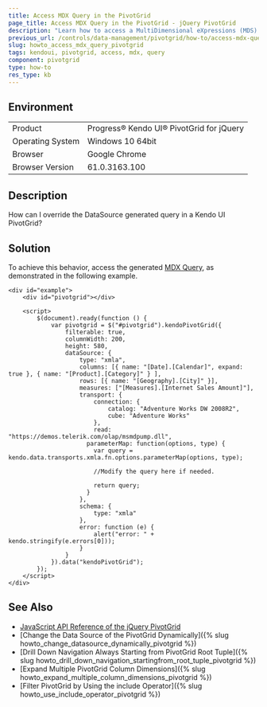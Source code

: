 ```yaml
---
title: Access MDX Query in the PivotGrid
page_title: Access MDX Query in the PivotGrid - jQuery PivotGrid
description: "Learn how to access a MultiDimensional eXpressions (MDS) query in a Kendo UI PivotGrid component."
previous_url: /controls/data-management/pivotgrid/how-to/access-mdx-query, /controls/data-management/pivotgrid/how-to/dimensions/access-mdx-query
slug: howto_access_mdx_query_pivotgrid
tags: kendoui, pivotgrid, access, mdx, query
component: pivotgrid
type: how-to
res_type: kb
---
```


## Environment

<table>
 <tr>
  <td>Product</td>
  <td>Progress® Kendo UI® PivotGrid for jQuery</td>
 </tr>
 <tr>
  <td>Operating System</td>
  <td>Windows 10 64bit</td>
 </tr>
 <tr>
  <td>Browser</td>
  <td>Google Chrome</td>
 </tr>
 <tr>
  <td>Browser Version</td>
  <td>61.0.3163.100</td>
 </tr>
</table>


## Description

How can I override the DataSource generated query in a Kendo UI PivotGrid?  

## Solution

To achieve this behavior, access the generated [MDX Query](https://en.wikipedia.org/wiki/MultiDimensional_eXpressions), as demonstrated in the following example.

```dojo
<div id="example">
    <div id="pivotgrid"></div>

    <script>
        $(document).ready(function () {
            var pivotgrid = $("#pivotgrid").kendoPivotGrid({
                filterable: true,
                columnWidth: 200,
                height: 580,
                dataSource: {
                    type: "xmla",
                    columns: [{ name: "[Date].[Calendar]", expand: true }, { name: "[Product].[Category]" } ],
                    rows: [{ name: "[Geography].[City]" }],
                    measures: ["[Measures].[Internet Sales Amount]"],
                    transport: {
                        connection: {
                            catalog: "Adventure Works DW 2008R2",
                            cube: "Adventure Works"
                        },
                        read: "https://demos.telerik.com/olap/msmdpump.dll",
                      parameterMap: function(options, type) {
                        var query = kendo.data.transports.xmla.fn.options.parameterMap(options, type);

                        //Modify the query here if needed.

                        return query;
                      }
                    },
                    schema: {
                        type: "xmla"
                    },
                    error: function (e) {
                        alert("error: " + kendo.stringify(e.errors[0]));
                    }
                }
            }).data("kendoPivotGrid");
        });
    </script>
</div>
```

## See Also

* [JavaScript API Reference of the jQuery PivotGrid](/api/javascript/ui/pivotgrid)
* [Change the Data Source of the PivotGrid Dynamically]({% slug howto_change_datasource_dynamically_pivotgrid %})
* [Drill Down Navigation Always Starting from PivotGrid Root Tuple]({% slug howto_drill_down_navigation_startingfrom_root_tuple_pivotgrid %})
* [Expand Multiple PivotGrid Column Dimensions]({% slug howto_expand_multiple_column_dimensions_pivotgrid %})
* [Filter PivotGrid by Using the include Operator]({% slug howto_use_include_operator_pivotgrid %})
